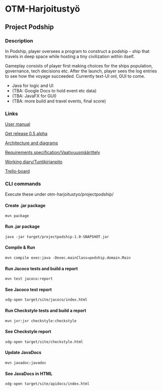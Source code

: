 
# OTM-Harjoitustyö

## Project Podship
### Description
In Podship, player oversees a program to construct a podship - ship that travels in deep space while hosting a tiny civilization within itself.

Gameplay consists of player first making choices for the ships population, governance, tech decisions etc. After the launch, player sees the log entries to see how the voyage succeeded. Currently text-UI onl, GUI to come.

- Java for logic and UI
- (TBA: Google Docs to hold event etc data)
- (TBA: JavaFX for GUI)
- (TBA: more build and travel events, final score)

### Links
[User manual](https://github.com/Granigan/otm-harjoitustyo/blob/master/documentation/user_manual.md)

[Get release 0.5 alpha](https://github.com/Granigan/otm-harjoitustyo/releases/tag/alpha)

[Architecture and diagrams](https://github.com/Granigan/otm-harjoitustyo/blob/master/documentation/arkkitehtuuri.md)

[Requirements specification/Vaativuusmäärittely](https://github.com/Granigan/otm-harjoitustyo/blob/master/documentation/vaativuusmaarittely.md)

[Working diary/Tuntikirjanpito](https://github.com/Granigan/otm-harjoitustyo/blob/master/documentation/tuntikirjanpito.md)

[Trello-board](https://trello.com/b/sjB2XI3j/podship)


### CLI commands
Execute these under otm-harjoitustyo/projectpodship/

#### Create .jar package
```
mvn package
```

#### Run .jar package
```
java -jar target/projectpodship-1.0-SNAPSHOT.jar
```

#### Compile & Run
```
mvn compile exec:java -Dexec.mainClass=podship.domain.Main
```

#### Run Jacoco tests and build a report
```
mvn test jacoco:report
```

#### See Jacoco test report
```
xdg-open target/site/jacoco/index.html
```

#### Run Checkstyle tests and build a report
```
mvn jxr:jxr checkstyle:checkstyle
```

#### See Checkstyle report
```
xdg-open target/site/checkstyle.html
```

#### Update JavaDocs
```
mvn javadoc:javadoc
```

#### See JavaDocs in HTML
```
xdg-open target/site/apidocs/index.html
```
